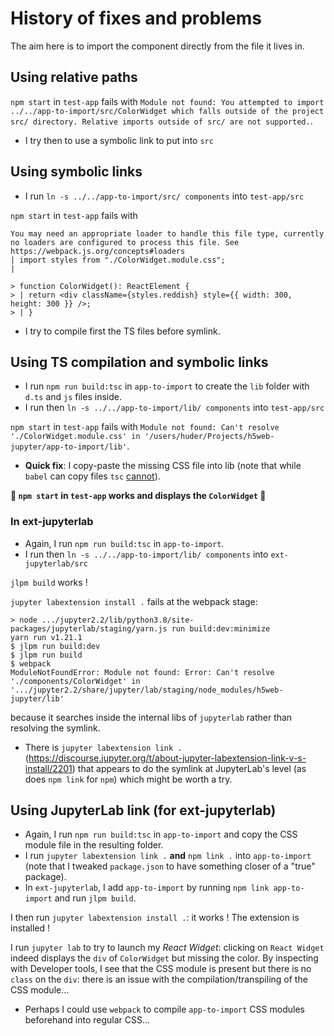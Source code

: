 # History of fixes and problems

The aim here is to import the component directly from the file it lives in.

## Using relative paths

`npm start` in `test-app` fails with `Module not found: You attempted to import ../../app-to-import/src/ColorWidget which falls outside of the project src/ directory. Relative imports outside of src/ are not supported.`.

- I try then to use a symbolic link to put into `src`

## Using symbolic links

- I run `ln -s ../../app-to-import/src/ components` into `test-app/src`

`npm start` in `test-app` fails with

```Module parse failed: Unexpected token (4:22)
You may need an appropriate loader to handle this file type, currently no loaders are configured to process this file. See https://webpack.js.org/concepts#loaders
| import styles from "./ColorWidget.module.css";
|

> function ColorWidget(): ReactElement {
> | return <div className={styles.reddish} style={{ width: 300, height: 300 }} />;
> | }
```

- I try to compile first the TS files before symlink.

## Using TS compilation **and** symbolic links

- I run `npm run build:tsc` in `app-to-import` to create the `lib` folder with `d.ts` and `js` files inside.
- I run then `ln -s ../../app-to-import/lib/ components` into `test-app/src`

`npm start` in `test-app` fails with `Module not found: Can't resolve './ColorWidget.module.css' in '/users/huder/Projects/h5web-jupyter/app-to-import/lib'`.

- **Quick fix**: I copy-paste the missing CSS file into lib (note that while `babel` can copy files `tsc` [cannot](https://github.com/microsoft/TypeScript/issues/30835)).

**🎉 `npm start` in `test-app` works and displays the `ColorWidget` 🎉**

### In ext-jupyterlab

- Again, I run `npm run build:tsc` in `app-to-import`.
- I run then `ln -s ../../app-to-import/lib/ components` into `ext-jupyterlab/src`

`jlpm build` works !

`jupyter labextension install .` fails at the webpack stage:

```
> node .../jupyter2.2/lib/python3.8/site-packages/jupyterlab/staging/yarn.js run build:dev:minimize
yarn run v1.21.1
$ jlpm run build:dev
$ jlpm run build
$ webpack
ModuleNotFoundError: Module not found: Error: Can't resolve './components/ColorWidget' in '.../jupyter2.2/share/jupyter/lab/staging/node_modules/h5web-jupyter/lib'
```

because it searches inside the internal libs of `jupyterlab` rather than resolving the symlink.

- There is `jupyter labextension link .` (https://discourse.jupyter.org/t/about-jupyter-labextension-link-v-s-install/2201) that appears to do the symlink at JupyterLab's level (as does `npm link` for `npm`) which might be worth a try.

## Using JupyterLab link (for ext-jupyterlab)

- Again, I run `npm run build:tsc` in `app-to-import` and copy the CSS module file in the resulting folder.
- I run `jupyter labextension link .` **and** `npm link .` into `app-to-import` (note that I tweaked `package.json` to have something closer of a "true" package).
- In `ext-jupyterlab`, I add `app-to-import` by running `npm link app-to-import` and run `jlpm build`.

I then run `jupyter labextension install .`: it works ! The extension is installed !

I run `jupyter lab` to try to launch my _React Widget_: clicking on `React Widget` indeed displays the `div` of `ColorWidget` but missing the color. By inspecting with Developer tools, I see that the CSS module is present but there is no `class` on the `div`: there is an issue with the compilation/transpiling of the CSS module...

- Perhaps I could use `webpack` to compile `app-to-import` CSS modules beforehand into regular CSS...
